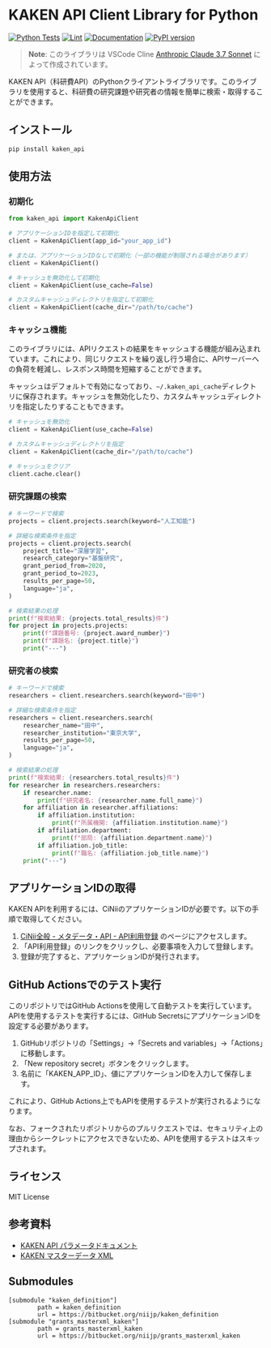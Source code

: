 # KAKEN API Client Library for Python

[![Python Tests](https://github.com/kojix2/kaken_api/actions/workflows/python-tests.yml/badge.svg)](https://github.com/kojix2/kaken_api/actions/workflows/python-tests.yml)
[![Lint](https://github.com/kojix2/kaken_api/actions/workflows/lint.yml/badge.svg)](https://github.com/kojix2/kaken_api/actions/workflows/lint.yml)
[![Documentation](https://github.com/kojix2/kaken_api/actions/workflows/docs.yml/badge.svg)](https://kojix2.github.io/kaken_api/)
[![PyPI version](https://badge.fury.io/py/kaken-api.svg)](https://badge.fury.io/py/kaken-api)

> **Note**: このライブラリは VSCode Cline [Anthropic Claude 3.7 Sonnet](https://www.anthropic.com/claude) によって作成されています。

KAKEN API（科研費API）のPythonクライアントライブラリです。このライブラリを使用すると、科研費の研究課題や研究者の情報を簡単に検索・取得することができます。

## インストール

```bash
pip install kaken_api
```

## 使用方法

### 初期化

```python
from kaken_api import KakenApiClient

# アプリケーションIDを指定して初期化
client = KakenApiClient(app_id="your_app_id")

# または、アプリケーションIDなしで初期化（一部の機能が制限される場合があります）
client = KakenApiClient()

# キャッシュを無効化して初期化
client = KakenApiClient(use_cache=False)

# カスタムキャッシュディレクトリを指定して初期化
client = KakenApiClient(cache_dir="/path/to/cache")
```

### キャッシュ機能

このライブラリには、APIリクエストの結果をキャッシュする機能が組み込まれています。これにより、同じリクエストを繰り返し行う場合に、APIサーバーへの負荷を軽減し、レスポンス時間を短縮することができます。

キャッシュはデフォルトで有効になっており、`~/.kaken_api_cache`ディレクトリに保存されます。キャッシュを無効化したり、カスタムキャッシュディレクトリを指定したりすることもできます。

```python
# キャッシュを無効化
client = KakenApiClient(use_cache=False)

# カスタムキャッシュディレクトリを指定
client = KakenApiClient(cache_dir="/path/to/cache")

# キャッシュをクリア
client.cache.clear()
```

### 研究課題の検索

```python
# キーワードで検索
projects = client.projects.search(keyword="人工知能")

# 詳細な検索条件を指定
projects = client.projects.search(
    project_title="深層学習",
    research_category="基盤研究",
    grant_period_from=2020,
    grant_period_to=2023,
    results_per_page=50,
    language="ja",
)

# 検索結果の処理
print(f"検索結果: {projects.total_results}件")
for project in projects.projects:
    print(f"課題番号: {project.award_number}")
    print(f"課題名: {project.title}")
    print("---")
```

### 研究者の検索

```python
# キーワードで検索
researchers = client.researchers.search(keyword="田中")

# 詳細な検索条件を指定
researchers = client.researchers.search(
    researcher_name="田中",
    researcher_institution="東京大学",
    results_per_page=50,
    language="ja",
)

# 検索結果の処理
print(f"検索結果: {researchers.total_results}件")
for researcher in researchers.researchers:
    if researcher.name:
        print(f"研究者名: {researcher.name.full_name}")
    for affiliation in researcher.affiliations:
        if affiliation.institution:
            print(f"所属機関: {affiliation.institution.name}")
        if affiliation.department:
            print(f"部局: {affiliation.department.name}")
        if affiliation.job_title:
            print(f"職名: {affiliation.job_title.name}")
    print("---")
```

## アプリケーションIDの取得

KAKEN APIを利用するには、CiNiiのアプリケーションIDが必要です。以下の手順で取得してください。

1. [CiNii全般 - メタデータ・API - API利用登録](https://support.nii.ac.jp/ja/cinii/api/developer) のページにアクセスします。
2. 「API利用登録」のリンクをクリックし、必要事項を入力して登録します。
3. 登録が完了すると、アプリケーションIDが発行されます。

## GitHub Actionsでのテスト実行

このリポジトリではGitHub Actionsを使用して自動テストを実行しています。APIを使用するテストを実行するには、GitHub SecretsにアプリケーションIDを設定する必要があります。

1. GitHubリポジトリの「Settings」→「Secrets and variables」→「Actions」に移動します。
2. 「New repository secret」ボタンをクリックします。
3. 名前に「KAKEN_APP_ID」、値にアプリケーションIDを入力して保存します。

これにより、GitHub Actions上でもAPIを使用するテストが実行されるようになります。

なお、フォークされたリポジトリからのプルリクエストでは、セキュリティ上の理由からシークレットにアクセスできないため、APIを使用するテストはスキップされます。

## ライセンス

MIT License

## 参考資料

- [KAKEN API パラメータドキュメント](https://bitbucket.org/niijp/kaken_definition)
- [KAKEN マスターデータ XML](https://bitbucket.org/niijp/grants_masterxml_kaken)

## Submodules

```
[submodule "kaken_definition"]
        path = kaken_definition
        url = https://bitbucket.org/niijp/kaken_definition
[submodule "grants_masterxml_kaken"]
        path = grants_masterxml_kaken
        url = https://bitbucket.org/niijp/grants_masterxml_kaken
```
